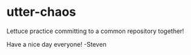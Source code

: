 # utter-chaos
Lettuce practice committing to a common repository together!

Have a nice day everyone! -Steven
